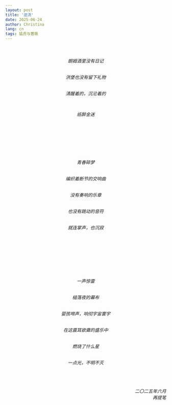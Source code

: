 ```yaml
---
layout: post
title: '逆流'
date: 2025-06-24
author: Christina
lang: cn
tags: 猛虎与蔷薇
---
```



<h6 style="text-align:center">
<br>

朗姆酒里没有日记<br><br>

洪堡也没有留下礼物<br><br>

清醒着的，沉沦着的<br>

<br>

纸醉金迷<br>

<br>
<br>
<br>
<br>
<br>
<br>

青春碎梦<br><br>

编织着断节的交响曲<br><br>

没有奏响的乐章<br><br>

也没有跳动的音符<br><br>

就连掌声，也沉寂<br><br>

<br>
<br>
<br>
<br>
<br>
<br>

一声惊雷<br><br>

槌落夜的幕布<br><br>

婴孩啼声，响彻宇宙寰宇<br><br>

在这震耳欲聋的盛乐中<br><br>

燃烧了什么星<br><br>

一点光，不明不灭</h6><br>

<h6 style="text-align:right">二〇二五年六月<br>
    再提笔</h6>


​    